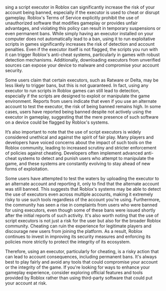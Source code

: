 sing a script executor in Roblox can significantly increase the risk of your account being banned, especially if the executor is used to cheat or disrupt gameplay.
Roblox's Terms of Service explicitly prohibit the use of unauthorized software that modifies gameplay or provides unfair advantages, and violating this policy can result in 
temporary suspensions or even permanent bans. While simply having an executor installed on your computer does not automatically lead to a ban, using it to run exploitative 
scripts in games significantly increases the risk of detection and account penalties. Even if the executor itself is not flagged, the scripts you run with it can trigger 
Roblox's anti-cheat systems, particularly in games with robust detection mechanisms. Additionally, downloading executors from unverified sources can expose your device to 
malware and compromise your account security.

Some users claim that certain executors, such as Ratware or Delta, may be less likely to trigger bans, but this is not guaranteed. In fact, using any executor to run scripts 
in Roblox games can still lead to detection, especially if the scripts are designed to exploit or manipulate the game environment. Reports from users indicate that even if 
you use an alternate account to test the executor, the risk of being banned remains high. In some cases, users have reported being banned despite not actively using the 
executor in gameplay, suggesting that the mere presence of such software on a device could be flagged by Roblox's systems.

It’s also important to note that the use of script executors is widely considered unethical and against the spirit of fair play. Many players and developers have voiced 
concerns about the impact of such tools on the Roblox community, leading to increased scrutiny and stricter enforcement of policies against cheating. Developers often 
implement advanced anti-cheat systems to detect and punish users who attempt to manipulate the game, and these systems are constantly evolving to stay ahead of new forms of 
exploitation.

Some users have attempted to test the waters by uploading the executor to an alternate account and reporting it, only to find that the alternate account was still banned. 
This suggests that Roblox's systems may be able to detect the use of executors even across multiple accounts, making it extremely risky to use such tools regardless of the 
account you're using. Furthermore, the community has seen a rise in complaints from users who were banned for using executors, even though some of these bans were issued 
shortly after the initial reports of such activity.
It's also worth noting that the use of script executors is not just a risk for the user but also for the broader Roblox community. Cheating can ruin the experience for 
legitimate players and discourage new users from joining the platform. As a result, Roblox continues to invest in improving its security measures and enforcing its 
policies more strictly to protect the integrity of its ecosystem.

Therefore, using an executor, particularly for cheating, is a risky action that can lead to account consequences, including permanent bans. 
It's always best to play fairly and avoid any tools that could compromise your account or the integrity of the game. If you're looking for ways to enhance your gameplay
experience, consider exploring official features and tools provided by Roblox rather than using third-party software that could put your account at risk.
